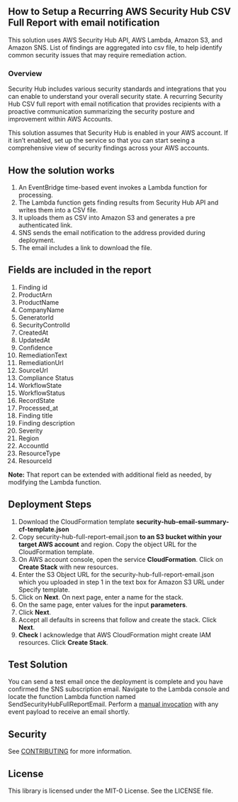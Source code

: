 ## How to Setup a Recurring AWS Security Hub CSV Full Report with email notification
This solution uses AWS Security Hub API, AWS Lambda, Amazon S3, and Amazon SNS. List of findings are aggregated into csv file, to help identify common security issues that may require remediation action. 

### Overview
Security Hub includes various security standards and integrations that you can enable to understand your overall security state. A recurring Security Hub CSV full report with email notification that provides recipients with a proactive communication summarizing the security posture and improvement within AWS Accounts.

This solution assumes that Security Hub is enabled in your AWS account. If it isn’t enabled, set up the service so that you can start seeing a comprehensive view of security findings across your AWS accounts.

## How the solution works
1.	An EventBridge time-based event invokes a Lambda function for processing.
2.	The Lambda function gets finding results from Security Hub API and writes them into a CSV file.
3.  It uploads them as CSV into Amazon S3 and generates a pre authenticated link.
4.	SNS sends the email notification to the address provided during deployment.
5.	The email includes a link to download the file.

## Fields are included in the report
1.	Finding id
2.	ProductArn 
3.	ProductName
4.	CompanyName 
5.	GeneratorId 
6.	SecurityControlId
7.	CreatedAt
8.	UpdatedAt
9.	Confidence
10. RemediationText
11. RemediationUrl
12. SourceUrl
13. Compliance Status
14. WorkflowState 
15. WorkflowStatus
16. RecordState 
17. Processed_at
18. Finding title
19. Finding description 
20. Severity
21. Region
22. AccountId
23. ResourceType
24. ResourceId

**Note:** That report can be extended with additional field as needed, by modifying the Lambda function.

## Deployment Steps
1.	Download the CloudFormation template **security-hub-email-summary-cf-template.json** 
2. Copy security-hub-full-report-email.json **to an S3 bucket within your target AWS account** and region. Copy the object URL for the CloudFormation template.
3. On AWS account console, open the service **CloudFormation**. Click on **Create Stack** with new resources.
4.	Enter the S3 Object URL for the security-hub-full-report-email.json which you uploaded in step 1 in the text box for Amazon S3 URL under Specify template.
5.	Click on **Next**. On next page, enter a name for the stack.
6.	On the same page, enter values for the input **parameters**.
7.	Click **Next**.
8.	Accept all defaults in screens that follow and create the stack. Click **Next**.
9.	**Check** I acknowledge that AWS CloudFormation might create IAM resources. Click **Create Stack**.

## Test Solution
You can send a test email once the deployment is complete and you have confirmed the SNS subscription email.  Navigate to the Lambda console and locate the function Lambda function named SendSecurityHubFullReportEmail. Perform a [manual invocation](https://docs.aws.amazon.com/lambda/latest/dg/getting-started-create-function.html#get-started-invoke-manually) with any event payload to receive an email shortly. 

## Security

See [CONTRIBUTING](CONTRIBUTING.md#security-issue-notifications) for more information.

## License

This library is licensed under the MIT-0 License. See the LICENSE file.

